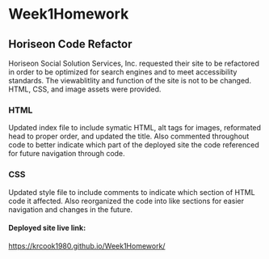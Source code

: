 # Week1Homework
## Horiseon Code Refactor
  
Horiseon Social Solution Services, Inc. requested their site to be refactored in order to be optimized for search engines and to meet accessibility standards. The viewablitlity and function of the site is not to be changed. HTML, CSS, and image assets were provided.

### HTML
Updated index file to include symatic HTML, alt tags for images, reformated head to proper order, and updated the title. Also commented throughout code to better indicate which part of the deployed site the code referenced for future navigation through code.

### CSS
Updated style file to include comments to indicate which section of HTML code it affected. Also reorganized the code into like sections for easier navigation and changes in the future.

#### Deployed site live link:
https://krcook1980.github.io/Week1Homework/


